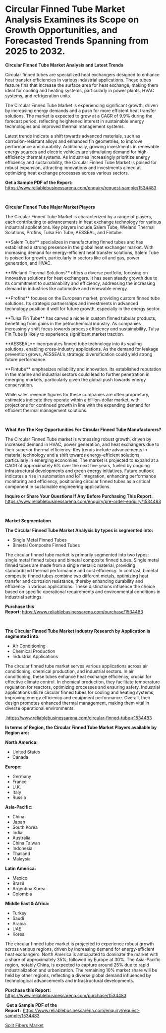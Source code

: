 <p><h1>Circular Finned Tube Market Analysis Examines its Scope on Growth Opportunities, and Forecasted Trends Spanning from 2025 to 2032.</h1></p><p><strong>Circular Finned Tube Market Analysis and Latest Trends</strong></p>
<p><p>Circular finned tubes are specialized heat exchangers designed to enhance heat transfer efficiencies in various industrial applications. These tubes feature fins that increase the surface area for heat exchange, making them ideal for cooling and heating systems, particularly in power plants, HVAC systems, and refrigeration units. </p><p>The Circular Finned Tube Market is experiencing significant growth, driven by increasing energy demands and a push for more efficient heat transfer solutions. The market is expected to grow at a CAGR of 9.9% during the forecast period, reflecting heightened interest in sustainable energy technologies and improved thermal management systems. </p><p>Latest trends indicate a shift towards advanced materials, such as corrosion-resistant alloys and enhanced fin geometries, to improve performance and durability. Additionally, growing investments in renewable energy sources and electric vehicles are stimulating demand for high-efficiency thermal systems. As industries increasingly prioritize energy efficiency and sustainability, the Circular Finned Tube Market is poised for robust expansion, attracting innovations and investments aimed at optimizing heat exchange processes across various sectors.</p></p>
<p><strong>Get a Sample PDF of the Report:&nbsp;</strong> <a href="https://www.reliablebusinessarena.com/enquiry/request-sample/1534483?utm_campaign=1891&utm_medium=2&utm_source=Github&utm_content=ia&utm_term=02022025&utm_id=circular-finned-tube">https://www.reliablebusinessarena.com/enquiry/request-sample/1534483</a></p>
<p>&nbsp;</p>
<p><strong>Circular Finned Tube Major Market Players</strong></p>
<p><p>The Circular Finned Tube Market is characterized by a range of players, each contributing to advancements in heat exchange technology for various industrial applications. Key players include Salem Tube, Wieland Thermal Solutions, Profins, Tulsa Fin Tube, AESSEAL, and Fintube. </p><p>**Salem Tube** specializes in manufacturing finned tubes and has established a strong presence in the global heat exchanger market. With increasing demand for energy-efficient heat transfer solutions, Salem Tube is poised for growth, particularly in sectors like oil and gas, power generation, and HVAC.</p><p>**Wieland Thermal Solutions** offers a diverse portfolio, focusing on innovative solutions for heat exchangers. It has seen steady growth due to its commitment to sustainability and efficiency, addressing the increasing demand in industries like automotive and renewable energy.</p><p>**Profins** focuses on the European market, providing custom finned tube solutions. Its strategic partnerships and investments in advanced technology position it well for future growth, especially in the energy sector.</p><p>**Tulsa Fin Tube** has carved a niche in custom finned tubular products, benefiting from gains in the petrochemical industry. As companies increasingly shift focus towards process efficiency and sustainability, Tulsa Fin Tube is likely to experience significant market traction.</p><p>**AESSEAL** incorporates finned tube technology into its sealing solutions, enabling cross-industry applications. As the demand for leakage prevention grows, AESSEAL’s strategic diversification could yield strong future performance.</p><p>**Fintube** emphasizes reliability and innovation. Its established reputation in the marine and industrial sectors could lead to further penetration in emerging markets, particularly given the global push towards energy conservation.</p><p>While sales revenue figures for these companies are often proprietary, estimates indicate they operate within a billion-dollar market, with projections for continued growth in line with the expanding demand for efficient thermal management solutions.</p></p>
<p>&nbsp;</p>
<p><strong>What Are The Key Opportunities For Circular Finned Tube Manufacturers?</strong></p>
<p><p>The Circular Finned Tube market is witnessing robust growth, driven by increased demand in HVAC, power generation, and heat exchangers due to their superior thermal efficiency. Key trends include advancements in material technology and a shift towards energy-efficient solutions, particularly in emerging economies. The market is projected to expand at a CAGR of approximately 6% over the next five years, fueled by ongoing infrastructural developments and green energy initiatives. Future outlook indicates a rise in automation and IoT integration, enhancing performance monitoring and efficiency, positioning circular finned tubes as a critical component in sustainable engineering applications.</p></p>
<p><strong>Inquire or Share Your Questions If Any Before Purchasing This Report:</strong> <a href="https://www.reliablebusinessarena.com/enquiry/pre-order-enquiry/1534483?utm_campaign=1891&utm_medium=2&utm_source=Github&utm_content=ia&utm_term=02022025&utm_id=circular-finned-tube">https://www.reliablebusinessarena.com/enquiry/pre-order-enquiry/1534483</a></p>
<p>&nbsp;</p>
<p><strong>Market Segmentation</strong></p>
<p><strong>The Circular Finned Tube Market Analysis by types is segmented into:</strong></p>
<p><ul><li>Single Metal Finned Tubes</li><li>Bimetal Composite Finned Tubes</li></ul></p>
<p><p>The circular finned tube market is primarily segmented into two types: single metal finned tubes and bimetal composite finned tubes. Single metal finned tubes are made from a single metallic material, providing standardized thermal performance and cost efficiency. In contrast, bimetal composite finned tubes combine two different metals, optimizing heat transfer and corrosion resistance, thereby enhancing durability and efficiency in various applications. These distinctions influence the choice based on specific operational requirements and environmental conditions in industrial settings.</p></p>
<p><strong>Purchase this Report:&nbsp;</strong><a href="https://www.reliablebusinessarena.com/purchase/1534483?utm_campaign=1891&utm_medium=2&utm_source=Github&utm_content=ia&utm_term=02022025&utm_id=circular-finned-tube">https://www.reliablebusinessarena.com/purchase/1534483</a></p>
<p>&nbsp;</p>
<p><strong>The Circular Finned Tube Market Industry Research by Application is segmented into:</strong></p>
<p><ul><li>Air Conditioning</li><li>Chemical Production</li><li>Industrial Applications</li></ul></p>
<p><p>The circular finned tube market serves various applications across air conditioning, chemical production, and industrial sectors. In air conditioning, these tubes enhance heat exchange efficiency, crucial for effective climate control. In chemical production, they facilitate temperature regulation for reactors, optimizing processes and ensuring safety. Industrial applications utilize circular finned tubes for cooling and heating systems, improving energy efficiency and equipment performance. Overall, their design promotes enhanced thermal management, making them vital in diverse operational environments.</p></p>
<p><a href="https://www.reliablebusinessarena.com/circular-finned-tube-r1534483?utm_campaign=1891&utm_medium=2&utm_source=Github&utm_content=ia&utm_term=02022025&utm_id=circular-finned-tube">&nbsp;https://www.reliablebusinessarena.com/circular-finned-tube-r1534483</a></p>
<p><strong>In terms of Region, the Circular Finned Tube Market Players available by Region are:</strong></p>
<p>
    <p> <strong> North America: </strong>
        <ul>
            <li>United States</li>
            <li>Canada</li>
        </ul>
        </p> 
    <p> <strong> Europe: </strong>
        <ul>
            <li>Germany</li>
            <li>France</li>
            <li>U.K.</li>
            <li>Italy</li>
            <li>Russia</li>
        </ul>
        </p> 
    <p> <strong> Asia-Pacific: </strong>
        <ul>
            <li>China</li>
            <li>Japan</li>
            <li>South Korea</li>
            <li>India</li>
            <li>Australia</li>
            <li>China Taiwan</li>
            <li>Indonesia</li>
            <li>Thailand</li>
            <li>Malaysia</li>
        </ul>
        </p> 
    <p> <strong> Latin America: </strong>
        <ul>
            <li>Mexico</li>
            <li>Brazil</li>
            <li>Argentina Korea</li>
            <li>Colombia</li>
        </ul>
        </p> 
    <p> <strong> Middle East & Africa: </strong>
        <ul>
            <li>Turkey</li>
            <li>Saudi</li>
            <li>Arabia</li>
            <li>UAE</li>
            <li>Korea</li>
        </ul>
    </p>
    </p>
<p><p>The circular finned tube market is projected to experience robust growth across various regions, driven by increasing demand for energy-efficient heat exchangers. North America is anticipated to dominate the market with a share of approximately 35%, followed by Europe at 30%. The Asia-Pacific region, notably China, is expected to capture around 25% due to rapid industrialization and urbanization. The remaining 10% market share will be held by other regions, reflecting a diverse global demand influenced by technological advancements and infrastructural developments.</p></p>
<p><strong>Purchase this Report: </strong><a href="https://www.reliablebusinessarena.com/purchase/1534483?utm_campaign=1891&utm_medium=2&utm_source=Github&utm_content=ia&utm_term=02022025&utm_id=circular-finned-tube">https://www.reliablebusinessarena.com/purchase/1534483</a></p>
<p>&nbsp;<strong>Get a Sample PDF of the Report:&nbsp;&nbsp;</strong><a href="https://www.reliablebusinessarena.com/enquiry/request-sample/1534483?utm_campaign=1891&utm_medium=2&utm_source=Github&utm_content=ia&utm_term=02022025&utm_id=circular-finned-tube">https://www.reliablebusinessarena.com/enquiry/request-sample/1534483</a></p>
<p><strong></strong></p>
<p><p><a href="https://github.com/Krish2023na/Market-Research-Report-List-7/blob/main/split-fibers-market.md?utm_campaign=1891&utm_medium=2&utm_source=Github&utm_content=ia&utm_term=02022025&utm_id=circular-finned-tube">Split Fibers Market</a></p></p>